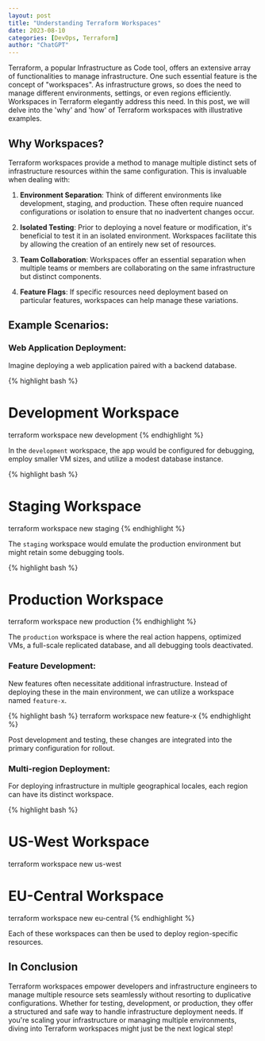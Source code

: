 ```yaml
---
layout: post
title: "Understanding Terraform Workspaces"
date: 2023-08-10
categories: [DevOps, Terraform]
author: "ChatGPT"
---
```


Terraform, a popular Infrastructure as Code tool, offers an extensive array of functionalities to manage infrastructure. One such essential feature is the concept of "workspaces". As infrastructure grows, so does the need to manage different environments, settings, or even regions efficiently. Workspaces in Terraform elegantly address this need. In this post, we will delve into the 'why' and 'how' of Terraform workspaces with illustrative examples.

<!--more-->

## Why Workspaces?

Terraform workspaces provide a method to manage multiple distinct sets of infrastructure resources within the same configuration. This is invaluable when dealing with:

1. **Environment Separation**: Think of different environments like development, staging, and production. These often require nuanced configurations or isolation to ensure that no inadvertent changes occur.

2. **Isolated Testing**: Prior to deploying a novel feature or modification, it's beneficial to test it in an isolated environment. Workspaces facilitate this by allowing the creation of an entirely new set of resources.

3. **Team Collaboration**: Workspaces offer an essential separation when multiple teams or members are collaborating on the same infrastructure but distinct components.

4. **Feature Flags**: If specific resources need deployment based on particular features, workspaces can help manage these variations.

## Example Scenarios:

### Web Application Deployment:

Imagine deploying a web application paired with a backend database.

{% highlight bash %}
# Development Workspace
terraform workspace new development
{% endhighlight %}

In the `development` workspace, the app would be configured for debugging, employ smaller VM sizes, and utilize a modest database instance.

{% highlight bash %}
# Staging Workspace
terraform workspace new staging
{% endhighlight %}

The `staging` workspace would emulate the production environment but might retain some debugging tools.

{% highlight bash %}
# Production Workspace
terraform workspace new production
{% endhighlight %}

The `production` workspace is where the real action happens, optimized VMs, a full-scale replicated database, and all debugging tools deactivated.

### Feature Development:

New features often necessitate additional infrastructure. Instead of deploying these in the main environment, we can utilize a workspace named `feature-x`.

{% highlight bash %}
terraform workspace new feature-x
{% endhighlight %}

Post development and testing, these changes are integrated into the primary configuration for rollout.

### Multi-region Deployment:

For deploying infrastructure in multiple geographical locales, each region can have its distinct workspace.

{% highlight bash %}
# US-West Workspace
terraform workspace new us-west
# EU-Central Workspace
terraform workspace new eu-central
{% endhighlight %}

Each of these workspaces can then be used to deploy region-specific resources.

## In Conclusion

Terraform workspaces empower developers and infrastructure engineers to manage multiple resource sets seamlessly without resorting to duplicative configurations. Whether for testing, development, or production, they offer a structured and safe way to handle infrastructure deployment needs. If you're scaling your infrastructure or managing multiple environments, diving into Terraform workspaces might just be the next logical step!

